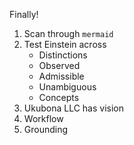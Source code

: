 Finally!
1. Scan through `mermaid`
2. Test Einstein across
   - Distinctions
   - Observed
   - Admissible
   - Unambiguous
   - Concepts
3. Ukubona LLC has vision
4. Workflow
5. Grounding
